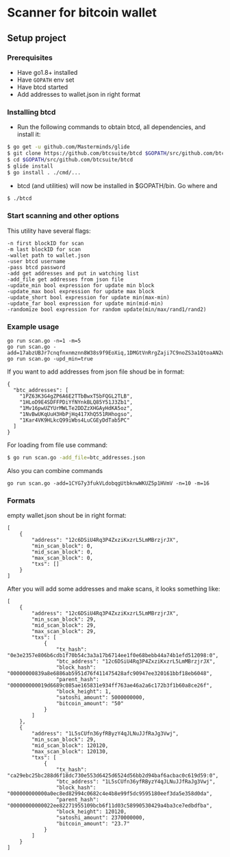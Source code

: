 # Scanner for bitcoin wallet

## Setup project

### Prerequisites

* Have go1.8+ installed
* Have `GOPATH` env set
* Have btcd started
* Add addresses to wallet.json in right format


### Installing btcd

- Run the following commands to obtain btcd, all dependencies, and install it:

```bash
$ go get -u github.com/Masterminds/glide
$ git clone https://github.com/btcsuite/btcd $GOPATH/src/github.com/btcsuite/btcd
$ cd $GOPATH/src/github.com/btcsuite/btcd
$ glide install
$ go install . ./cmd/...
```
- btcd (and utilities) will now be installed in $GOPATH/bin. Go where and

```bash
$ ./btcd
```


### Start scanning and other options

This utility have several flags:

```
-n first blockID for scan
-m last blockID for scan
-wallet path to wallet.json
-user btcd username
-pass btcd password
-add get addresses and put in watching list
-add_file get addresses from json file
-update_min bool expression for update min block
-update_max bool expression for update max block
-update_short bool expression for update min(max-min)
-update_far bool expression for update min(mid-min)
-randomize bool expression for random update(min/max/rand1/rand2)
```
### Example usage

```
go run scan.go -n=1 -m=5
go run scan.go -add=17abzUBJr7cnqfnxnmznn8W38s9f9EoXiq,1DMGtVnRrgZaji7C9noZS3a1QtoaAN2uRG
go run scan.go -upd_min=true
```
If you want to add addresses from json file shoud be in format:

```
{
  "btc_addresses": [
    "1PZ63K3G4gZP6A6E2TTbBwxT5bFQGL2TLB",
    "1HLoD9E4SDFFPDiYfNYnkBLQ85Y51J3Zb1",
    "1Mv16pwUZYUrMWLTe2DDZzXHGAyHdKA5oz",
    "1NvBwUKqUuH3HbPjHq417XhQ551RHhogso",
    "1Kar4VK9HLkcQ99iWbs4LuCGEyDdTab5PC"
  ]
}
```
For loading from file use command:

```bash
$ go run scan.go -add_file=btc_addresses.json
```


Also you can combine commands

```
go run scan.go -add=1CYG7y3fukVLdobqgUtbknwWKUZ5p1HVmV -n=10 -m=16
```
 
### Formats

empty wallet.json shout be in right format:

```
[
    {
        "address": "12c6DSiU4Rq3P4ZxziKxzrL5LmMBrzjrJX",
        "min_scan_block": 0,
        "mid_scan_block": 0,
        "max_scan_block": 0,
        "txs": []
    }
]
```

After you will add some addresses and make scans, it looks something like:

```
[
    {
        "address": "12c6DSiU4Rq3P4ZxziKxzrL5LmMBrzjrJX",
        "min_scan_block": 29,
        "mid_scan_block": 29,
        "max_scan_block": 29,
        "txs": [
            {
                "tx_hash": "0e3e2357e806b6cdb1f70b54c3a3a17b6714ee1f0e68bebb44a74b1efd512098:0",
                "btc_address": "12c6DSiU4Rq3P4ZxziKxzrL5LmMBrzjrJX",
                "block_hash": "00000000839a8e6886ab5951d76f411475428afc90947ee320161bbf18eb6048",
                "parent_hash": "000000000019d6689c085ae165831e934ff763ae46a2a6c172b3f1b60a8ce26f",
                "block_height": 1,
                "satoshi_amount": 5000000000,
                "bitcoin_amount": "50"
            }
        ]
    },
    {
        "address": "1L5sCUfn36yfRByzY4qJLNuJJfRaJg3Vwj",
        "min_scan_block": 29,
        "mid_scan_block": 120120,
        "max_scan_block": 120130,
        "txs": [
            {
                "tx_hash": "ca29ebc25bc288d6f18dc730e553d6425d6524d56bb2d94baf6acbac0c619d59:0",
                "btc_address": "1L5sCUfn36yfRByzY4qJLNuJJfRaJg3Vwj",
                "block_hash": "000000000000a0ec8ed82994c0682c4e4b8e99f5dc9595180eef3da5e358d0da",
                "parent_hash": "00000000000022ee82271955109bcb6f11d03c58990530429a4ba3ce7edbdfba",
                "block_height": 120120,
                "satoshi_amount": 2370000000,
                "bitcoin_amount": "23.7"
            }
        ]
    }
]
```
